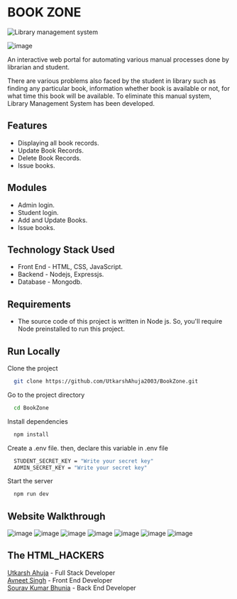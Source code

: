 
# BOOK ZONE



![Library management system](https://img.shields.io/badge/Library--management-system-brightgreen)

![image](https://user-images.githubusercontent.com/70762626/183497787-01a53949-a333-4057-b3a4-fe29e17eece6.png)

An interactive web portal for automating various manual processes done by librarian and student.

There are various problems also faced by the student in library such as finding any particular book, information whether book is available or not, for what time this book will be available. To eliminate this manual system, Library Management System has been developed.


## Features

- Displaying all book records.
- Update Book Records.
- Delete Book Records.
- Issue books.

## Modules
- Admin login.
- Student login.
- Add and Update Books.
- Issue books.
## Technology Stack Used


- Front End - HTML, CSS, JavaScript.
- Backend - Nodejs, Expressjs.
- Database - Mongodb.
## Requirements

- The source code of this project is written in Node js. So, you'll require Node preinstalled to run this project.
## Run Locally

Clone the project

```bash
  git clone https://github.com/UtkarshAhuja2003/BookZone.git
```

Go to the project directory

```bash
  cd BookZone
```

Install dependencies

```bash
  npm install
```

Create a .env file. then, declare this variable in .env file

```bash
  STUDENT_SECRET_KEY = "Write your secret key"
  ADMIN_SECRET_KEY = "Write your secret key"
```

Start the server

```bash
  npm run dev
```

## Website Walkthrough
![image](https://user-images.githubusercontent.com/70762626/183510904-95c62172-45df-4105-8a71-33989331e0a7.png)
![image](https://user-images.githubusercontent.com/70762626/183510912-6b6800db-167d-4a33-b648-dd9b77a86475.png)
![image](https://user-images.githubusercontent.com/70762626/183511131-40b0d925-eabe-4faf-93a3-3a5da3b41859.png)
![image](https://user-images.githubusercontent.com/70762626/183514544-48c6a699-1551-47de-a657-68640582b9b6.png)
![image](https://user-images.githubusercontent.com/70762626/183510924-0f80f653-8252-4d6e-ba15-8f2549853de1.png)
![image](https://user-images.githubusercontent.com/70762626/183511974-608a9c5d-86ca-42be-9b32-92c2bbfef58c.png)
![image](https://user-images.githubusercontent.com/70762626/183512031-f11e296d-a3ca-4038-975f-1d124ad3a98c.png)




## The HTML_HACKERS

[Utkarsh Ahuja](https://www.linkedin.com/in/utkarsh-ahuja-44aa90227)  - Full Stack Developer\
[Avneet Singh](https://www.linkedin.com/in/avneet-singh-7758a1227/)  - Front End Developer\
[Sourav Kumar Bhunia](https://www.linkedin.com/in/sourav-kumar-bhunia-38408917a)  - Back End Developer

